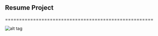## Resume Project
=====================================================

![alt tag](https://raw.githubusercontent.com/busyMouse/frontend-nanodegree-resume/master/readme_img/resume.gif)
